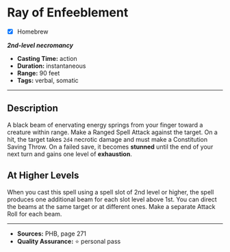 # Ray of Enfeeblement
- [x] Homebrew

***2nd-level necromancy***
- **Casting Time:** action
- **Duration:** instantaneous
- **Range:** 90 feet
- **Tags:** verbal, somatic

---

## Description
A black beam of enervating energy springs from your finger toward a creature within range.
Make a Ranged Spell Attack against the target.
On a hit, the target takes `2d4` necrotic damage and must make a Constitution Saving Throw.
On a failed save, it becomes **stunned** until the end of your next turn and gains one level of **exhaustion**.

## At Higher Levels
When you cast this spell using a spell slot of 2nd level or higher, the spell produces one additional beam for each slot level above 1st.
You can direct the beams at the same target or at different ones.
Make a separate Attack Roll for each beam.

---

- **Sources:** PHB, page 271
- **Quality Assurance:** :star: personal pass
